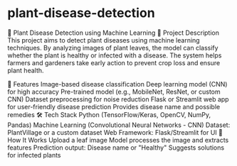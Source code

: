 # plant-disease-detection
🌿 Plant Disease Detection using Machine Learning
📌 Project Description
This project aims to detect plant diseases using machine learning techniques. By analyzing images of plant leaves, the model can classify whether the plant is healthy or infected with a disease. The system helps farmers and gardeners take early action to prevent crop loss and ensure plant health.

🚀 Features
Image-based disease classification
Deep learning model (CNN) for high accuracy
Pre-trained model (e.g., MobileNet, ResNet, or custom CNN)
Dataset preprocessing for noise reduction
Flask or Streamlit web app for user-friendly disease prediction
Provides disease name and possible remedies
🛠️ Tech Stack
Python (TensorFlow/Keras, OpenCV, NumPy, Pandas)
Machine Learning (Convolutional Neural Networks - CNN)
Dataset: PlantVillage or a custom dataset
Web Framework: Flask/Streamlit for UI
📸 How It Works
Upload a leaf image
Model processes the image and extracts features
Prediction output: Disease name or "Healthy"
Suggests solutions for infected plants
